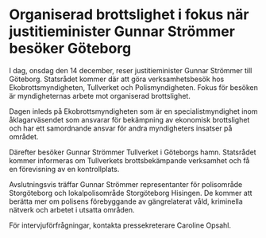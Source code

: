 # Organiserad brottslighet i fokus när justitieminister Gunnar Strömmer besöker Göteborg

I dag, onsdag den 14 december, reser justitieminister Gunnar Strömmer till Göteborg. Statsrådet kommer där att göra verksamhetsbesök hos Ekobrottsmyndigheten, Tullverket och Polismyndigheten. Fokus för besöken är myndigheternas arbete mot organiserad brottslighet.

Dagen inleds på Ekobrottsmyndigheten som är en specialistmyndighet inom åklagarväsendet som ansvarar för bekämpning av ekonomisk brottslighet och har ett samordnande ansvar för andra myndigheters insatser på området.

Därefter besöker Gunnar Strömmer Tullverket i Göteborgs hamn. Statsrådet kommer informeras om Tullverkets brottsbekämpande verksamhet och få en förevisning av en kontrollplats.

Avslutningsvis träffar Gunnar Strömmer representanter för polisområde Storgöteborg och lokalpolisområde Storgöteborg Hisingen. De kommer att berätta mer om polisens förebyggande av gängrelaterat våld, kriminella nätverk och arbetet i utsatta områden.

För intervjuförfrågningar, kontakta pressekreterare Caroline Opsahl.
